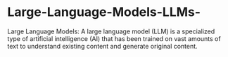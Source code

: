# Large-Language-Models-LLMs-
Large Language Models: A large language model (LLM) is a specialized type of artificial intelligence (AI) that has been trained on vast amounts of text to understand existing content and generate original content.
